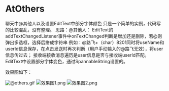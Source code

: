 # AtOthers
聊天中@其他人以及设置EditText中部分字体颜色
只是一个简单的实例，代码写的比较混乱，没有整理。
思路：@其他人： EditText的addTextChangedListener事件中onTextChanged判断是增加还是删除，若@则弹出多选框，选择后拼成字符串
例如：@路飞+（char）8201同时将useName和userId信息保存，在点击发送时再次判断（用户手动输入的@路飞无效），将user信息传过去；
接收端接收消息遍历是user信息是否与接收端userId匹配。
EditText中设置部分字体变色，通过SpannableString设置的。


效果图如下：


![@others.gif](https://upload-images.jianshu.io/upload_images/2194177-7962d570ac611c08.gif?imageMogr2/auto-orient/strip)
![效果图1.png](https://upload-images.jianshu.io/upload_images/2194177-2ed5e48398c4c468.png?imageMogr2/auto-orient/strip%7CimageView2/2/w/1240)
![效果图2.png](https://upload-images.jianshu.io/upload_images/2194177-b720aa7924cad8e1.png?imageMogr2/auto-orient/strip%7CimageView2/2/w/1240)
